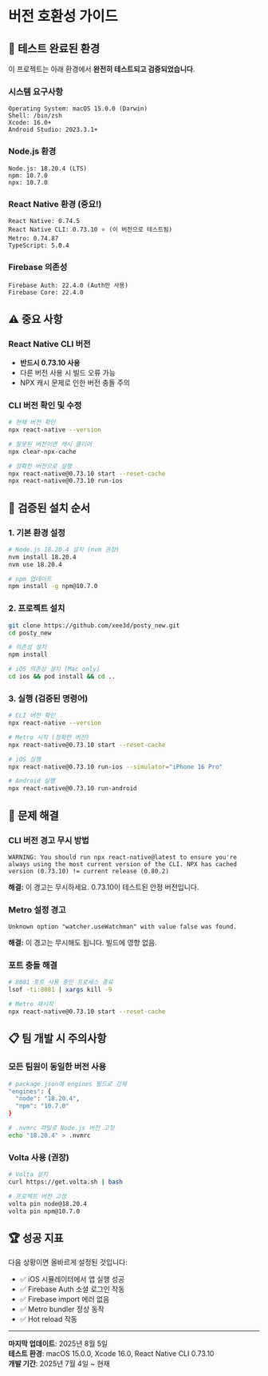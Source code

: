 # 버전 호환성 가이드

## 🎯 테스트 완료된 환경

이 프로젝트는 아래 환경에서 **완전히 테스트되고 검증되었습니다**.

### 시스템 요구사항
```
Operating System: macOS 15.0.0 (Darwin)
Shell: /bin/zsh
Xcode: 16.0+
Android Studio: 2023.3.1+
```

### Node.js 환경
```
Node.js: 18.20.4 (LTS)
npm: 10.7.0
npx: 10.7.0
```

### React Native 환경 (중요!)
```
React Native: 0.74.5
React Native CLI: 0.73.10 ⭐ (이 버전으로 테스트됨)
Metro: 0.74.87
TypeScript: 5.0.4
```

### Firebase 의존성
```
Firebase Auth: 22.4.0 (Auth만 사용)
Firebase Core: 22.4.0
```

## ⚠️ 중요 사항

### React Native CLI 버전
- **반드시 0.73.10 사용**
- 다른 버전 사용 시 빌드 오류 가능
- NPX 캐시 문제로 인한 버전 충돌 주의

### CLI 버전 확인 및 수정
```bash
# 현재 버전 확인
npx react-native --version

# 잘못된 버전이면 캐시 클리어
npx clear-npx-cache

# 정확한 버전으로 실행
npx react-native@0.73.10 start --reset-cache
npx react-native@0.73.10 run-ios
```

## 🚀 검증된 설치 순서

### 1. 기본 환경 설정
```bash
# Node.js 18.20.4 설치 (nvm 권장)
nvm install 18.20.4
nvm use 18.20.4

# npm 업데이트
npm install -g npm@10.7.0
```

### 2. 프로젝트 설치
```bash
git clone https://github.com/xee3d/posty_new.git
cd posty_new

# 의존성 설치
npm install

# iOS 의존성 설치 (Mac only)
cd ios && pod install && cd ..
```

### 3. 실행 (검증된 명령어)
```bash
# CLI 버전 확인
npx react-native --version

# Metro 시작 (정확한 버전)
npx react-native@0.73.10 start --reset-cache

# iOS 실행
npx react-native@0.73.10 run-ios --simulator="iPhone 16 Pro"

# Android 실행  
npx react-native@0.73.10 run-android
```

## 🔧 문제 해결

### CLI 버전 경고 무시 방법
```
WARNING: You should run npx react-native@latest to ensure you're always using the most current version of the CLI. NPX has cached version (0.73.10) != current release (0.80.2)
```

**해결:** 이 경고는 무시하세요. 0.73.10이 테스트된 안정 버전입니다.

### Metro 설정 경고
```
Unknown option "watcher.useWatchman" with value false was found.
```

**해결:** 이 경고는 무시해도 됩니다. 빌드에 영향 없음.

### 포트 충돌 해결
```bash
# 8081 포트 사용 중인 프로세스 종료
lsof -ti:8081 | xargs kill -9

# Metro 재시작
npx react-native@0.73.10 start --reset-cache
```

## 📋 팀 개발 시 주의사항

### 모든 팀원이 동일한 버전 사용
```bash
# package.json에 engines 필드로 강제
"engines": {
  "node": "18.20.4",
  "npm": "10.7.0"
}

# .nvmrc 파일로 Node.js 버전 고정
echo "18.20.4" > .nvmrc
```

### Volta 사용 (권장)
```bash
# Volta 설치
curl https://get.volta.sh | bash

# 프로젝트 버전 고정
volta pin node@18.20.4
volta pin npm@10.7.0
```

## 🏆 성공 지표

다음 상황이면 올바르게 설정된 것입니다:
- ✅ iOS 시뮬레이터에서 앱 실행 성공
- ✅ Firebase Auth 소셜 로그인 작동
- ✅ Firebase import 에러 없음
- ✅ Metro bundler 정상 동작
- ✅ Hot reload 작동

---

**마지막 업데이트**: 2025년 8월 5일  
**테스트 환경**: macOS 15.0.0, Xcode 16.0, React Native CLI 0.73.10  
**개발 기간**: 2025년 7월 4일 ~ 현재